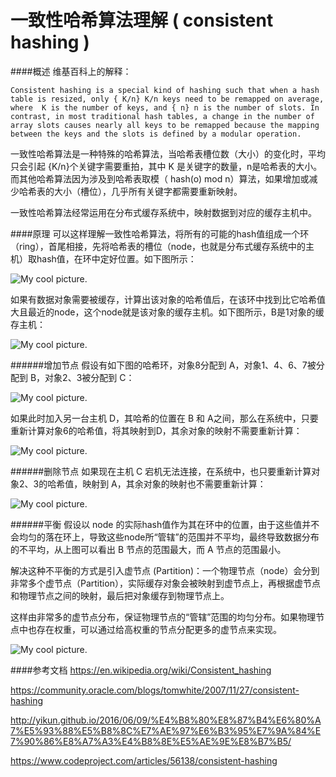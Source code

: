 # 一致性哈希算法理解 ( consistent hashing )

####概述
维基百科上的解释：

	Consistent hashing is a special kind of hashing such that when a hash table is resized, only { K/n} K/n keys need to be remapped on average, where  K is the number of keys, and { n} n is the number of slots. In contrast, in most traditional hash tables, a change in the number of array slots causes nearly all keys to be remapped because the mapping between the keys and the slots is defined by a modular operation.
	
一致性哈希算法是一种特殊的哈希算法，当哈希表槽位数（大小）的变化时，平均只会引起 {K/n}个关键字需要重拍，其中 K 是关键字的数量，n是哈希表的大小。而其他哈希算法因为涉及到哈希表取模（ hash(o) mod n）算法，如果增加或减少哈希表的大小（槽位），几乎所有关键字都需要重新映射。


一致性哈希算法经常运用在分布式缓存系统中，映射数据到对应的缓存主机中。

####原理
可以这样理解一致性哈希算法，将所有的可能的hash值组成一个环（ring），首尾相接，先将哈希表的槽位（node，也就是分布式缓存系统中的主机）取hash值，在环中定好位置。如下图所示：

![My cool picture](http://upload-images.jianshu.io/upload_images/4417484-c4c5472d135c2823.jpg?imageMogr2/auto-orient/strip%7CimageView2/2/w/1240).

如果有数据对象需要被缓存，计算出该对象的哈希值后，在该环中找到比它哈希值大且最近的node，这个node就是该对象的缓存主机。如下图所示，B是1对象的缓存主机：

![My cool picture](http://upload-images.jianshu.io/upload_images/4417484-12fd36f1f10024ca.jpg?imageMogr2/auto-orient/strip%7CimageView2/2/w/1240).


######增加节点
假设有如下图的哈希环，对象8分配到 A，对象1、4、6、7被分配到 B，对象2、3被分配到 C：

![My cool picture](http://upload-images.jianshu.io/upload_images/4417484-cd68df2eefa01f49.jpg?imageMogr2/auto-orient/strip%7CimageView2/2/w/1240).

如果此时加入另一台主机 D，其哈希的位置在 B 和 A之间，那么在系统中，只要重新计算对象6的哈希值，将其映射到D，其余对象的映射不需要重新计算：

![My cool picture](http://upload-images.jianshu.io/upload_images/4417484-aee75e2000d50249.png?imageMogr2/auto-orient/strip%7CimageView2/2/w/1240).


######删除节点
如果现在主机 C 宕机无法连接，在系统中，也只要重新计算对象2、3的哈希值，映射到 A，其余对象的映射也不需要重新计算：

![My cool picture](http://oepiu0s1i.bkt.clouddn.com/delete_c.png).


######平衡
假设以 node 的实际hash值作为其在环中的位置，由于这些值并不会均匀的落在环上，导致这些node所“管辖”的范围并不平均，最终导致数据分布的不平均，从上图可以看出 B 节点的范围最大，而 A 节点的范围最小。

解决这种不平衡的方式是引入虚节点 (Partition)：一个物理节点（node）会分到非常多个虚节点（Partition），实际缓存对象会被映射到虚节点上，再根据虚节点和物理节点之间的映射，最后把对象缓存到物理节点上。

这样由非常多的虚节点分布，保证物理节点的“管辖”范围的均匀分布。如果物理节点中也存在权重，可以通过给高权重的节点分配更多的虚节点来实现。

![My cool picture](http://upload-images.jianshu.io/upload_images/4417484-82d36370042ca0cd.png?imageMogr2/auto-orient/strip%7CimageView2/2/w/1240).


####参考文档
https://en.wikipedia.org/wiki/Consistent_hashing

https://community.oracle.com/blogs/tomwhite/2007/11/27/consistent-hashing

http://yikun.github.io/2016/06/09/%E4%B8%80%E8%87%B4%E6%80%A7%E5%93%88%E5%B8%8C%E7%AE%97%E6%B3%95%E7%9A%84%E7%90%86%E8%A7%A3%E4%B8%8E%E5%AE%9E%E8%B7%B5/

https://www.codeproject.com/articles/56138/consistent-hashing




